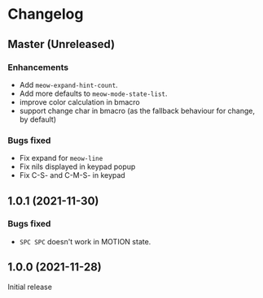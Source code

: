 # Changelog

## Master (Unreleased)

### Enhancements
* Add `meow-expand-hint-count`.
* Add more defaults to `meow-mode-state-list`.
* improve color calculation in bmacro
* support change char in bmacro (as the fallback behaviour for change, by default)

### Bugs fixed
* Fix expand for `meow-line`
* Fix nils displayed in keypad popup
* Fix C-S- and C-M-S- in keypad

## 1.0.1 (2021-11-30)
### Bugs fixed
* `SPC SPC` doesn't work in MOTION state.

## 1.0.0 (2021-11-28)
Initial release
